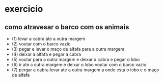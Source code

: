 # exercicio 

## como atravesar o barco com os animais

- (1) levar a cabra ate a outra margem 
- (2) voutar com o barco vazio
- (3) pegar e levar o maço de alfafa para a outra margem
- (4) deixar a alfafa e pegar a cabra
- (5) voutar para a outra margem e deixar a cabra e pegar o lobo
- (6) ir ate a outra margem e deixar o lobo voutar com o barco vazio
- (7) pergar a cabra levar ate a outra margem a onde esta o lobo e o maço de alfafa


